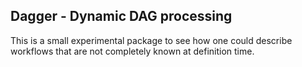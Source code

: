 ## Dagger - Dynamic DAG processing

This is a small experimental package to see how one could describe workflows that are not completely known at definition time.